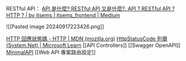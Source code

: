 RESTful API：
[API 是什麼? RESTful API 又是什麼?. API ? RESTful API ? HTTP ? | by itsems | itsems_frontend | Medium](https://medium.com/itsems-frontend/api-%E6%98%AF%E4%BB%80%E9%BA%BC-restful-api-%E5%8F%88%E6%98%AF%E4%BB%80%E9%BA%BC-a001a85ab638)

![[Pasted image 20240917223426.png]]

[HTTP 回應狀態碼 - HTTP | MDN (mozilla.org)](https://developer.mozilla.org/zh-TW/docs/Web/HTTP/Status)
[HttpStatusCode 列舉 (System.Net) | Microsoft Learn](https://learn.microsoft.com/zh-tw/dotnet/api/system.net.httpstatuscode?view=net-5.0)
[[API Controllers]]
[[Swagger OpenAPI]]
[MinimalAPI](https://learn.microsoft.com/zh-tw/aspnet/core/fundamentals/minimal-apis/overview?view=aspnetcore-8.0)
[[Web API 專案路由設定]]